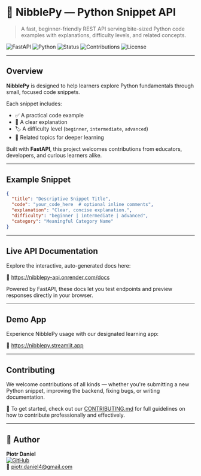 # 🐍 NibblePy — Python Snippet API

> A fast, beginner-friendly REST API serving bite-sized Python code examples with explanations, difficulty levels, and related concepts.

![FastAPI](https://img.shields.io/badge/FastAPI-0.110+-green?logo=fastapi)
![Python](https://img.shields.io/badge/Python-3.10%2B-blue?logo=python)
![Status](https://img.shields.io/badge/status-live-brightgreen)
![Contributions](https://img.shields.io/badge/contributions-welcome-orange)
![License](https://img.shields.io/badge/license-MIT-blue)

---

## Overview

**NibblePy** is designed to help learners explore Python fundamentals through small, focused code snippets.

Each snippet includes:

- ✅ A practical code example  
- 📘 A clear explanation  
- 🏷️ A difficulty level (`beginner`, `intermediate`, `advanced`)  
- 🔗 Related topics for deeper learning  

Built with **FastAPI**, this project welcomes contributions from educators, developers, and curious learners alike.

---

## Example Snippet

```json
{
  "title": "Descriptive Snippet Title",
  "code": "your_code_here  # optional inline comments",
  "explanation": "Clear, concise explanation.",
  "difficulty": "beginner | intermediate | advanced",
  "category": "Meaningful Category Name"
}

```

---

## Live API Documentation
Explore the interactive, auto-generated docs here:

📘 https://nibblepy-api.onrender.com/docs

Powered by FastAPI, these docs let you test endpoints and preview responses directly in your browser.

---

## Demo App
Experience NibblePy usage with our designated learning app:

🐍 https://nibblepy.streamlit.app

---

## Contributing

We welcome contributions of all kinds — whether you're submitting a new Python snippet, improving the backend, fixing bugs, or writing documentation.

📌 To get started, check out our [CONTRIBUTING.md](CONTRIBUTING.md) for full guidelines on how to contribute professionally and effectively.

---
## 👤 Author

**Piotr Daniel**  
[![GitHub](https://img.shields.io/badge/GitHub-%2312100E.svg?logo=github&logoColor=white)](https://github.com/piotr-daniel)    
📧 [piotr.daniel4@gmail.com](mailto:piotr.daniel4@gmail.com)